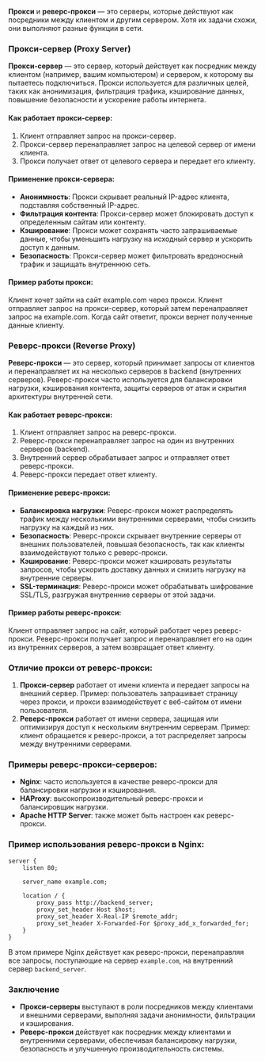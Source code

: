 **Прокси** и **реверс-прокси** — это серверы, которые действуют как посредники между клиентом и другим сервером. Хотя их задачи схожи, они выполняют разные функции в сети.

### Прокси-сервер (Proxy Server)

**Прокси-сервер** — это сервер, который действует как посредник между клиентом (например, вашим компьютером) и сервером, к которому вы пытаетесь подключиться. Прокси используется для различных целей, таких как анонимизация, фильтрация трафика, кэширование данных, повышение безопасности и ускорение работы интернета.

#### Как работает прокси-сервер:
1. Клиент отправляет запрос на прокси-сервер.
2. Прокси-сервер перенаправляет запрос на целевой сервер от имени клиента.
3. Прокси получает ответ от целевого сервера и передает его клиенту.

#### Применение прокси-сервера:
- **Анонимность**: Прокси скрывает реальный IP-адрес клиента, подставляя собственный IP-адрес.
- **Фильтрация контента**: Прокси-сервер может блокировать доступ к определенным сайтам или контенту.
- **Кэширование**: Прокси может сохранять часто запрашиваемые данные, чтобы уменьшить нагрузку на исходный сервер и ускорить доступ к данным.
- **Безопасность**: Прокси-сервер может фильтровать вредоносный трафик и защищать внутреннюю сеть.

#### Пример работы прокси:
Клиент хочет зайти на сайт example.com через прокси. Клиент отправляет запрос на прокси-сервер, который затем перенаправляет запрос на example.com. Когда сайт ответит, прокси вернет полученные данные клиенту.

### Реверс-прокси (Reverse Proxy)

**Реверс-прокси** — это сервер, который принимает запросы от клиентов и перенаправляет их на несколько серверов в backend (внутренних серверов). Реверс-прокси часто используется для балансировки нагрузки, кэширования контента, защиты серверов от атак и скрытия архитектуры внутренней сети.

#### Как работает реверс-прокси:
1. Клиент отправляет запрос на реверс-прокси.
2. Реверс-прокси перенаправляет запрос на один из внутренних серверов (backend).
3. Внутренний сервер обрабатывает запрос и отправляет ответ реверс-прокси.
4. Реверс-прокси передает ответ клиенту.

#### Применение реверс-прокси:
- **Балансировка нагрузки**: Реверс-прокси может распределять трафик между несколькими внутренними серверами, чтобы снизить нагрузку на каждый из них.
- **Безопасность**: Реверс-прокси скрывает внутренние серверы от внешних пользователей, повышая безопасность, так как клиенты взаимодействуют только с реверс-прокси.
- **Кэширование**: Реверс-прокси может кэшировать результаты запросов, чтобы ускорить доставку данных и снизить нагрузку на внутренние серверы.
- **SSL-терминация**: Реверс-прокси может обрабатывать шифрование SSL/TLS, разгружая внутренние серверы от этой задачи.

#### Пример работы реверс-прокси:
Клиент отправляет запрос на сайт, который работает через реверс-прокси. Реверс-прокси получает запрос и перенаправляет его на один из внутренних серверов, а затем возвращает ответ клиенту.

### Отличие прокси от реверс-прокси:
1. **Прокси-сервер** работает от имени клиента и передает запросы на внешний сервер. Пример: пользователь запрашивает страницу через прокси, и прокси взаимодействует с веб-сайтом от имени пользователя.
2. **Реверс-прокси** работает от имени сервера, защищая или оптимизируя доступ к нескольким внутренним серверам. Пример: клиент обращается к реверс-прокси, а тот распределяет запросы между внутренними серверами.

### Примеры реверс-прокси-серверов:
- **Nginx**: часто используется в качестве реверс-прокси для балансировки нагрузки и кэширования.
- **HAProxy**: высокопроизводительный реверс-прокси и балансировщик нагрузки.
- **Apache HTTP Server**: также может быть настроен как реверс-прокси.

### Пример использования реверс-прокси в Nginx:

```nginx
server {
    listen 80;

    server_name example.com;

    location / {
        proxy_pass http://backend_server;
        proxy_set_header Host $host;
        proxy_set_header X-Real-IP $remote_addr;
        proxy_set_header X-Forwarded-For $proxy_add_x_forwarded_for;
    }
}
```

В этом примере Nginx действует как реверс-прокси, перенаправляя все запросы, поступающие на сервер `example.com`, на внутренний сервер `backend_server`.

### Заключение
- **Прокси-серверы** выступают в роли посредников между клиентами и внешними серверами, выполняя задачи анонимности, фильтрации и кэширования.
- **Реверс-прокси** действует как посредник между клиентами и внутренними серверами, обеспечивая балансировку нагрузки, безопасность и улучшенную производительность системы.